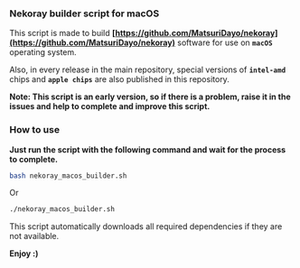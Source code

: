### Nekoray builder script for macOS

This script is made to build **[https://github.com/MatsuriDayo/nekoray](https://github.com/MatsuriDayo/nekoray)** software for use on **`macOS`** operating system.

Also, in every release in the main repository, special versions of **`intel-amd`** chips and **`apple chips`** are also
published in this repository.

**Note: This script is an early version, so if there is a problem, raise it in the issues and help to complete and
improve this script.**

### How to use

**Just run the script with the following command and wait for the process to complete.**

```bash
bash nekoray_macos_builder.sh
```

Or

```bash
./nekoray_macos_builder.sh
```

This script automatically downloads all required dependencies if they are not available.

**Enjoy :)** 